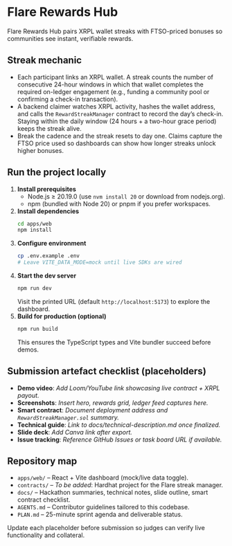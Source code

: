 # Flare Rewards Hub

Flare Rewards Hub pairs XRPL wallet streaks with FTSO-priced bonuses so communities see instant, verifiable rewards.

## Streak mechanic
- Each participant links an XRPL wallet. A streak counts the number of consecutive 24-hour windows in which that wallet completes the required on-ledger engagement (e.g., funding a community pool or confirming a check-in transaction).
- A backend claimer watches XRPL activity, hashes the wallet address, and calls the `RewardStreakManager` contract to record the day’s check-in. Staying within the daily window (24 hours + a two-hour grace period) keeps the streak alive.
- Break the cadence and the streak resets to day one. Claims capture the FTSO price used so dashboards can show how longer streaks unlock higher bonuses.

## Run the project locally
1. **Install prerequisites**
   - Node.js ≥ 20.19.0 (use `nvm install 20` or download from nodejs.org).
   - npm (bundled with Node 20) or pnpm if you prefer workspaces.
2. **Install dependencies**
   ```bash
   cd apps/web
   npm install
   ```
3. **Configure environment**
   ```bash
   cp .env.example .env
   # Leave VITE_DATA_MODE=mock until live SDKs are wired
   ```
4. **Start the dev server**
   ```bash
   npm run dev
   ```
   Visit the printed URL (default `http://localhost:5173`) to explore the dashboard.
5. **Build for production (optional)**
   ```bash
   npm run build
   ```
   This ensures the TypeScript types and Vite bundler succeed before demos.

## Submission artefact checklist (placeholders)
- **Demo video**: _Add Loom/YouTube link showcasing live contract + XRPL payout._
- **Screenshots**: _Insert hero, rewards grid, ledger feed captures here._
- **Smart contract**: _Document deployment address and `RewardStreakManager.sol` summary._
- **Technical guide**: _Link to docs/technical-description.md once finalized._
- **Slide deck**: _Add Canva link after export._
- **Issue tracking**: _Reference GitHub Issues or task board URL if available._

## Repository map
- `apps/web/` – React + Vite dashboard (mock/live data toggle).
- `contracts/` – _To be added_: Hardhat project for the Flare streak manager.
- `docs/` – Hackathon summaries, technical notes, slide outline, smart contract checklist.
- `AGENTS.md` – Contributor guidelines tailored to this codebase.
- `PLAN.md` – 25-minute sprint agenda and deliverable status.

Update each placeholder before submission so judges can verify live functionality and collateral.
